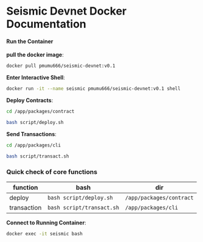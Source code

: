 # Seismic Devnet Docker Documentation
#### Run the Container

**pull the docker image**:
```bash
docker pull pmumu666/seismic-devnet:v0.1
```

**Enter Interactive Shell**:
```bash
docker run -it --name seismic pmumu666/seismic-devnet:v0.1 shell
```

**Deploy Contracts**:
```bash
cd /app/packages/contract
```
```bash
bash script/deploy.sh
```

**Send Transactions**:
```bash
cd /app/packages/cli
```
```bash
bash script/transact.sh
```

### Quick check of core functions

| function               | bash                          | dir               |
|--------------------|-------------------------------|------------------------|
| deploy                | `bash script/deploy.sh`       | `/app/packages/contract` |
| transaction           | `bash script/transact.sh`     | `/app/packages/cli`      |

**Connect to Running Container**:
```bash
docker exec -it seismic bash
```